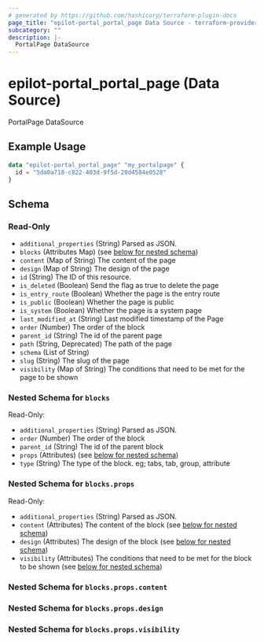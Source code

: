 ```yaml
---
# generated by https://github.com/hashicorp/terraform-plugin-docs
page_title: "epilot-portal_portal_page Data Source - terraform-provider-epilot-portal"
subcategory: ""
description: |-
  PortalPage DataSource
---
```


# epilot-portal_portal_page (Data Source)

PortalPage DataSource

## Example Usage

```terraform
data "epilot-portal_portal_page" "my_portalpage" {
  id = "5da0a718-c822-403d-9f5d-20d4584e0528"
}
```

<!-- schema generated by tfplugindocs -->
## Schema

### Read-Only

- `additional_properties` (String) Parsed as JSON.
- `blocks` (Attributes Map) (see [below for nested schema](#nestedatt--blocks))
- `content` (Map of String) The content of the page
- `design` (Map of String) The design of the page
- `id` (String) The ID of this resource.
- `is_deleted` (Boolean) Send the flag as true to delete the page
- `is_entry_route` (Boolean) Whether the page is the entry route
- `is_public` (Boolean) Whether the page is public
- `is_system` (Boolean) Whether the page is a system page
- `last_modified_at` (String) Last modified timestamp of the Page
- `order` (Number) The order of the block
- `parent_id` (String) The id of the parent page
- `path` (String, Deprecated) The path of the page
- `schema` (List of String)
- `slug` (String) The slug of the page
- `visibility` (Map of String) The conditions that need to be met for the page to be shown

<a id="nestedatt--blocks"></a>
### Nested Schema for `blocks`

Read-Only:

- `additional_properties` (String) Parsed as JSON.
- `order` (Number) The order of the block
- `parent_id` (String) The id of the parent block
- `props` (Attributes) (see [below for nested schema](#nestedatt--blocks--props))
- `type` (String) The type of the block. eg; tabs, tab, group, attribute

<a id="nestedatt--blocks--props"></a>
### Nested Schema for `blocks.props`

Read-Only:

- `additional_properties` (String) Parsed as JSON.
- `content` (Attributes) The content of the block (see [below for nested schema](#nestedatt--blocks--props--content))
- `design` (Attributes) The design of the block (see [below for nested schema](#nestedatt--blocks--props--design))
- `visibility` (Attributes) The conditions that need to be met for the block to be shown (see [below for nested schema](#nestedatt--blocks--props--visibility))

<a id="nestedatt--blocks--props--content"></a>
### Nested Schema for `blocks.props.content`


<a id="nestedatt--blocks--props--design"></a>
### Nested Schema for `blocks.props.design`


<a id="nestedatt--blocks--props--visibility"></a>
### Nested Schema for `blocks.props.visibility`
